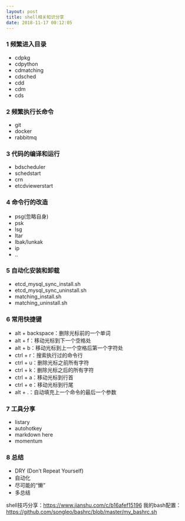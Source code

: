 ```yaml
---
layout: post
title: shell相关知识分享
date: 2018-11-17 00:12:05
---
```


### 1 频繁进入目录

- cdpkg
- cdpython
- cdmatching
- cdsched
- cdd
- cdm
- cds

### 2 频繁执行长命令

- git
- docker
- rabbitmq

### 3 代码的编译和运行

- bdscheduler
- schedstart
- crn
- etcdviewerstart

### 4 命令行的改造

- psg(忽略自身)
- psk
- lsg
- ltar
- lbak/lunkak
- ip
- ..

### 5 自动化安装和卸载

- etcd_mysql_sync_install.sh
- etcd_mysql_sync_uninstall.sh
- matching_install.sh
- matching_uninstall.sh

### 6 常用快捷键

- alt + backspace：删除光标前的一个单词
- alt + f：移动光标到下一个空格处
- alt + b：移动光标到上一个空格后第一个字符处
- ctrl + r：搜索执行过的命令行
- ctrl + u：删除光标之前所有字符
- ctrl + k：删除光标之后的所有字符
- ctrl + a：移动光标到行首
- ctrl + e：移动光标到行尾
- alt + .：自动填充上一个命令的最后一个参数

### 7 工具分享

- listary
- autohotkey
- markdown here
- momentum

### 8 总结

- DRY (Don’t Repeat Yourself)
- 自动化
- 尽可能的“懒”
- 多总结

shell技巧分享：https://www.jianshu.com/c/b16afef15196
我的bash配置：https://github.com/songleo/bashrc/blob/master/my_bashrc.sh
